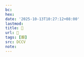 ```yaml
---
bc:
hex:
date: '2025-10-13T10:27:12+08:00'
lastmod:
title: 􁾩
url: 􁾩
tags: [艱]
src: DCCV
note:
---
```

